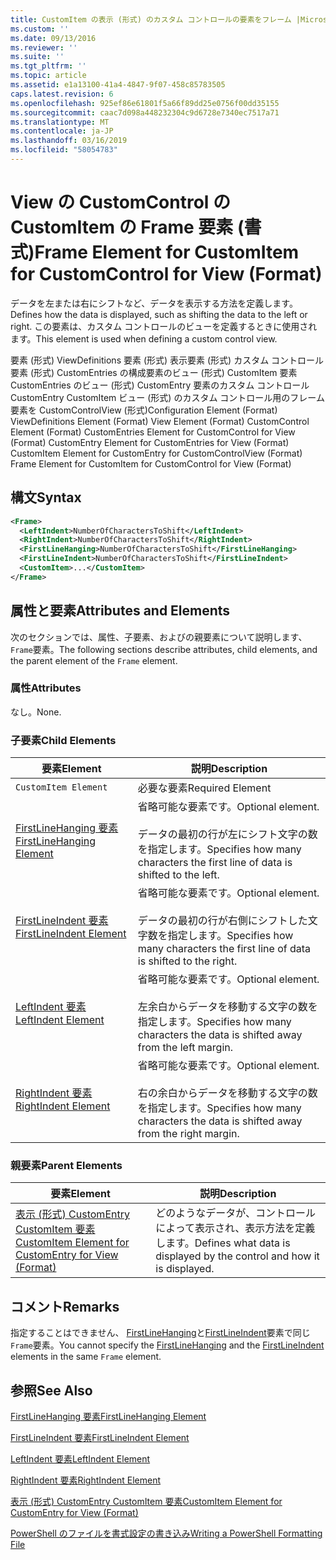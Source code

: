 ```yaml
---
title: CustomItem の表示 (形式) のカスタム コントロールの要素をフレーム |Microsoft Docs
ms.custom: ''
ms.date: 09/13/2016
ms.reviewer: ''
ms.suite: ''
ms.tgt_pltfrm: ''
ms.topic: article
ms.assetid: e1a13100-41a4-4847-9f07-458c85783505
caps.latest.revision: 6
ms.openlocfilehash: 925ef86e61801f5a66f89dd25e0756f00dd35155
ms.sourcegitcommit: caac7d098a448232304c9d6728e7340ec7517a71
ms.translationtype: MT
ms.contentlocale: ja-JP
ms.lasthandoff: 03/16/2019
ms.locfileid: "58054783"
---
```

# <a name="frame-element-for-customitem-for-customcontrol-for-view-format"></a><span data-ttu-id="71f8c-102">View の CustomControl の CustomItem の Frame 要素 (書式)</span><span class="sxs-lookup"><span data-stu-id="71f8c-102">Frame Element for CustomItem for CustomControl for View (Format)</span></span>

<span data-ttu-id="71f8c-103">データを左または右にシフトなど、データを表示する方法を定義します。</span><span class="sxs-lookup"><span data-stu-id="71f8c-103">Defines how the data is displayed, such as shifting the data to the left or right.</span></span> <span data-ttu-id="71f8c-104">この要素は、カスタム コントロールのビューを定義するときに使用されます。</span><span class="sxs-lookup"><span data-stu-id="71f8c-104">This element is used when defining a custom control view.</span></span>

<span data-ttu-id="71f8c-105">要素 (形式) ViewDefinitions 要素 (形式) 表示要素 (形式) カスタム コントロール要素 (形式) CustomEntries の構成要素のビュー (形式) CustomItem 要素 CustomEntries のビュー (形式) CustomEntry 要素のカスタム コントロールCustomEntry CustomItem ビュー (形式) のカスタム コントロール用のフレーム要素を CustomControlView (形式)</span><span class="sxs-lookup"><span data-stu-id="71f8c-105">Configuration Element (Format) ViewDefinitions Element (Format) View Element (Format) CustomControl Element (Format) CustomEntries Element for CustomControl for View (Format) CustomEntry Element for CustomEntries for View (Format) CustomItem Element for CustomEntry for CustomControlView (Format) Frame Element for CustomItem for CustomControl for View (Format)</span></span>

## <a name="syntax"></a><span data-ttu-id="71f8c-106">構文</span><span class="sxs-lookup"><span data-stu-id="71f8c-106">Syntax</span></span>

```xml
<Frame>
  <LeftIndent>NumberOfCharactersToShift</LeftIndent>
  <RightIndent>NumberOfCharactersToShift</RightIndent>
  <FirstLineHanging>NumberOfCharactersToShift</FirstLineHanging>
  <FirstLineIndent>NumberOfCharactersToShift</FirstLineIndent>
  <CustomItem>...</CustomItem>
</Frame>
```

## <a name="attributes-and-elements"></a><span data-ttu-id="71f8c-107">属性と要素</span><span class="sxs-lookup"><span data-stu-id="71f8c-107">Attributes and Elements</span></span>

<span data-ttu-id="71f8c-108">次のセクションでは、属性、子要素、およびの親要素について説明します、`Frame`要素。</span><span class="sxs-lookup"><span data-stu-id="71f8c-108">The following sections describe attributes, child elements, and the parent element of the `Frame` element.</span></span>

### <a name="attributes"></a><span data-ttu-id="71f8c-109">属性</span><span class="sxs-lookup"><span data-stu-id="71f8c-109">Attributes</span></span>

<span data-ttu-id="71f8c-110">なし。</span><span class="sxs-lookup"><span data-stu-id="71f8c-110">None.</span></span>

### <a name="child-elements"></a><span data-ttu-id="71f8c-111">子要素</span><span class="sxs-lookup"><span data-stu-id="71f8c-111">Child Elements</span></span>

|<span data-ttu-id="71f8c-112">要素</span><span class="sxs-lookup"><span data-stu-id="71f8c-112">Element</span></span>|<span data-ttu-id="71f8c-113">説明</span><span class="sxs-lookup"><span data-stu-id="71f8c-113">Description</span></span>|
|-------------|-----------------|
|`CustomItem Element`|<span data-ttu-id="71f8c-114">必要な要素</span><span class="sxs-lookup"><span data-stu-id="71f8c-114">Required Element</span></span>|
|[<span data-ttu-id="71f8c-115">FirstLineHanging 要素</span><span class="sxs-lookup"><span data-stu-id="71f8c-115">FirstLineHanging Element</span></span>](./firstlinehanging-element-for-frame-for-customcontrol-for-view-format.md)|<span data-ttu-id="71f8c-116">省略可能な要素です。</span><span class="sxs-lookup"><span data-stu-id="71f8c-116">Optional element.</span></span><br /><br /> <span data-ttu-id="71f8c-117">データの最初の行が左にシフト文字の数を指定します。</span><span class="sxs-lookup"><span data-stu-id="71f8c-117">Specifies how many characters the first line of data is shifted to the left.</span></span>|
|[<span data-ttu-id="71f8c-118">FirstLineIndent 要素</span><span class="sxs-lookup"><span data-stu-id="71f8c-118">FirstLineIndent Element</span></span>](./firstlineindent-element-for-frame-for-customcontrol-for-view-format.md)|<span data-ttu-id="71f8c-119">省略可能な要素です。</span><span class="sxs-lookup"><span data-stu-id="71f8c-119">Optional element.</span></span><br /><br /> <span data-ttu-id="71f8c-120">データの最初の行が右側にシフトした文字数を指定します。</span><span class="sxs-lookup"><span data-stu-id="71f8c-120">Specifies how many characters the first line of data is shifted to the right.</span></span>|
|[<span data-ttu-id="71f8c-121">LeftIndent 要素</span><span class="sxs-lookup"><span data-stu-id="71f8c-121">LeftIndent Element</span></span>](./leftindent-element-for-frame-for-customcontrol-for-view-format.md)|<span data-ttu-id="71f8c-122">省略可能な要素です。</span><span class="sxs-lookup"><span data-stu-id="71f8c-122">Optional element.</span></span><br /><br /> <span data-ttu-id="71f8c-123">左余白からデータを移動する文字の数を指定します。</span><span class="sxs-lookup"><span data-stu-id="71f8c-123">Specifies how many characters the data is shifted away from the left margin.</span></span>|
|[<span data-ttu-id="71f8c-124">RightIndent 要素</span><span class="sxs-lookup"><span data-stu-id="71f8c-124">RightIndent Element</span></span>](./rightindent-element-for-frame-for-customcontrol-for-view-format.md)|<span data-ttu-id="71f8c-125">省略可能な要素です。</span><span class="sxs-lookup"><span data-stu-id="71f8c-125">Optional element.</span></span><br /><br /> <span data-ttu-id="71f8c-126">右の余白からデータを移動する文字の数を指定します。</span><span class="sxs-lookup"><span data-stu-id="71f8c-126">Specifies how many characters the data is shifted away from the right margin.</span></span>|

### <a name="parent-elements"></a><span data-ttu-id="71f8c-127">親要素</span><span class="sxs-lookup"><span data-stu-id="71f8c-127">Parent Elements</span></span>

|<span data-ttu-id="71f8c-128">要素</span><span class="sxs-lookup"><span data-stu-id="71f8c-128">Element</span></span>|<span data-ttu-id="71f8c-129">説明</span><span class="sxs-lookup"><span data-stu-id="71f8c-129">Description</span></span>|
|-------------|-----------------|
|[<span data-ttu-id="71f8c-130">表示 (形式) CustomEntry CustomItem 要素</span><span class="sxs-lookup"><span data-stu-id="71f8c-130">CustomItem Element for CustomEntry for View (Format)</span></span>](./customitem-element-for-customentry-for-customcontrol-for-view-format.md)|<span data-ttu-id="71f8c-131">どのようなデータが、コントロールによって表示され、表示方法を定義します。</span><span class="sxs-lookup"><span data-stu-id="71f8c-131">Defines what data is displayed by the control and how it is displayed.</span></span>|

## <a name="remarks"></a><span data-ttu-id="71f8c-132">コメント</span><span class="sxs-lookup"><span data-stu-id="71f8c-132">Remarks</span></span>

<span data-ttu-id="71f8c-133">指定することはできません、 [FirstLineHanging](./firstlinehanging-element-for-frame-for-customcontrol-for-view-format.md)と[FirstLineIndent](./firstlineindent-element-for-frame-for-customcontrol-for-view-format.md)要素で同じ`Frame`要素。</span><span class="sxs-lookup"><span data-stu-id="71f8c-133">You cannot specify the [FirstLineHanging](./firstlinehanging-element-for-frame-for-customcontrol-for-view-format.md) and the [FirstLineIndent](./firstlineindent-element-for-frame-for-customcontrol-for-view-format.md) elements in the same `Frame` element.</span></span>

## <a name="see-also"></a><span data-ttu-id="71f8c-134">参照</span><span class="sxs-lookup"><span data-stu-id="71f8c-134">See Also</span></span>

[<span data-ttu-id="71f8c-135">FirstLineHanging 要素</span><span class="sxs-lookup"><span data-stu-id="71f8c-135">FirstLineHanging Element</span></span>](./firstlinehanging-element-for-frame-for-customcontrol-for-view-format.md)

[<span data-ttu-id="71f8c-136">FirstLineIndent 要素</span><span class="sxs-lookup"><span data-stu-id="71f8c-136">FirstLineIndent Element</span></span>](./firstlineindent-element-for-frame-for-customcontrol-for-view-format.md)

[<span data-ttu-id="71f8c-137">LeftIndent 要素</span><span class="sxs-lookup"><span data-stu-id="71f8c-137">LeftIndent Element</span></span>](./leftindent-element-for-frame-for-customcontrol-for-view-format.md)

[<span data-ttu-id="71f8c-138">RightIndent 要素</span><span class="sxs-lookup"><span data-stu-id="71f8c-138">RightIndent Element</span></span>](./rightindent-element-for-frame-for-customcontrol-for-view-format.md)

[<span data-ttu-id="71f8c-139">表示 (形式) CustomEntry CustomItem 要素</span><span class="sxs-lookup"><span data-stu-id="71f8c-139">CustomItem Element for CustomEntry for View (Format)</span></span>](./customitem-element-for-customentry-for-customcontrol-for-view-format.md)

[<span data-ttu-id="71f8c-140">PowerShell のファイルを書式設定の書き込み</span><span class="sxs-lookup"><span data-stu-id="71f8c-140">Writing a PowerShell Formatting File</span></span>](./writing-a-powershell-formatting-file.md)
